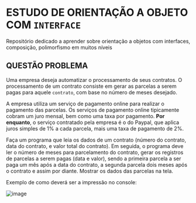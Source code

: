 # ESTUDO DE ORIENTAÇÃO A OBJETO COM `INTERFACE`
Repositório dedicado a aprender sobre orientação a objetos com interfaces, composição, polimorfismo em muitos níveis

## QUESTÃO PROBLEMA

Uma empresa deseja automatizar o processamento de seus contratos. O processamento de um contrato consiste em gerar as parcelas a serem pagas para aquele `contrato`, com base no número de meses desejado.

A empresa utiliza um serviço de pagamento online para realizar o pagamento das parcelas. Os serviços de pagamento online tipicamente cobram um juro mensal, bem como uma taxa por pagamento. **Por enquanto**, o serviço contratado pela empresa é o do Paypal, que aplica juros simples de 1% a cada parcela, mais uma taxa de pagamento de 2%.

Faça um programa que leia os dados de um contrato (número do contrato, data do contrato, e valor total do contrato). Em seguida, o programa deve ler o número de meses para parcelamento do contrato, gerar os registros de parcelas a serem pagas (data e valor), sendo a primeira parcela a ser paga um mês após a data do contrato, a segunda parcela dois meses após o contrato e assim por diante. Mostrar os dados das parcelas na tela.

Exemplo de como deverá ser a impressão no console:

![image](https://user-images.githubusercontent.com/78989152/182848602-fd82511e-fc6d-4ec1-9a3e-a0ca79d5561c.png)

